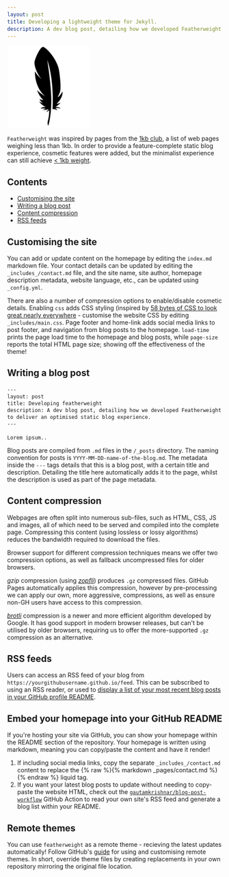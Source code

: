 ```yaml
---
layout: post
title: Developing a lightweight theme for Jekyll.
description: A dev blog post, detailing how we developed Featherweight to deliver an optimised static blog experience.
---
```


![feather logo](/_posts/2022-10-30-featherweight/feather.png)

`Featherweight` was inspired by pages from the [1kb club](https://1kb.club/), a list of web pages weighing less than 1kb. In order to provide a feature-complete static blog experience, cosmetic features were added, but the minimalist experience can still achieve [< 1kb weight](https://github.com/Cutwell/1kb).

## Contents
* [Customising the site](#customising-the-site)
* [Writing a blog post](#writing-a-blog-post)
* [Content compression](#content-compression)
* [RSS feeds](#rss-feeds)

## Customising the site
You can add or update content on the homepage by editing the `index.md` markdown file. Your contact details can be updated by editing the `_includes_/contact.md` file, and the site name, site author, homepage description metadata, website language, etc., can be updated using `_config.yml`.

There are also a number of compression options to enable/disable cosmetic details. Enabling `css` adds CSS styling (inspired by [58 bytes of CSS to look great nearly everywhere](https://gist.github.com/JoeyBurzynski/617fb6201335779f8424ad9528b72c41) - customise the website CSS by editing `_includes/main.css`. Page footer and home-link adds social media links to post footer, and navigation from blog posts to the homepage. `load-time` prints the page load time to the homepage and blog posts, while `page-size` reports the total HTML page size; showing off the effectiveness of the theme!

## Writing a blog post
```
---
layout: post
title: Developing featherweight
description: A dev blog post, detailing how we developed Featherweight to deliver an optimised static blog experience.
---

Lorem ipsum..
```

Blog posts are compiled from `.md` files in the `/_posts` directory. The naming convention for posts is `YYYY-MM-DD-name-of-the-blog.md`. The metadata inside the `---` tags details that this is a blog post, with a certain title and description. Detailing the title here automatically adds it to the page, whilst the description is used as part of the page metadata.

## Content compression
Webpages are often split into numerous sub-files, such as HTML, CSS, JS and images, all of which need to be served and compiled into the complete page. Compressing this content (using lossless or lossy algorithms) reduces the bandwidth required to download the files.

Browser support for different compression techniques means we offer two compression options, as well as fallback uncompressed files for older browsers.

_gzip_ compression (using _[zopfli](https://github.com/philnash/jekyll-zopfli)_) produces `.gz` compressed files. GitHub Pages automatically applies this compression, however by pre-processing we can apply our own, more aggressive, compressions, as well as ensure non-GH users have access to this compression.

_[brotli](https://en.wikipedia.org/wiki/Brotli)_ compression is a newer and more efficient algorithm developed by Google. It has good support in modern browser releases, but can't be utilised by older browsers, requiring us to offer the more-supported `.gz` compression as an alternative.

## RSS feeds
Users can access an RSS feed of your blog from `https://yourgithubusername.github.io/feed`. This can be subscribed to using an RSS reader, or used to [display a list of your most recent blog posts in your GitHub profile README](https://github.com/Cutwell/Cutwell).

## Embed your homepage into your GitHub README
If you're hosting your site via GitHub, you can show your homepage within the README section of the repository. Your homepage is written using markdown, meaning you can copy/paste the content and have it render! 

1. If including social media links, copy the separate `_includes_/contact.md` content to replace the {% raw %}{% markdown _pages/contact.md %}{% endraw %} liquid tag.
2. If you want your latest blog posts to update without needing to copy-paste the website HTML, check out the [`gautamkrishnar/blog-post-workflow`](https://github.com/gautamkrishnar/blog-post-workflow) GitHub Action to read your own site's RSS feed and generate a blog list within your README.

## Remote themes
You can use `featherweight` as a remote theme - recieving the latest updates automatically!
Follow GitHub's [guide](https://docs.github.com/en/pages/setting-up-a-github-pages-site-with-jekyll/adding-a-theme-to-your-github-pages-site-using-jekyll) for using and customising remote themes. In short, override theme files by creating replacements in your own repository mirroring the original file location.
